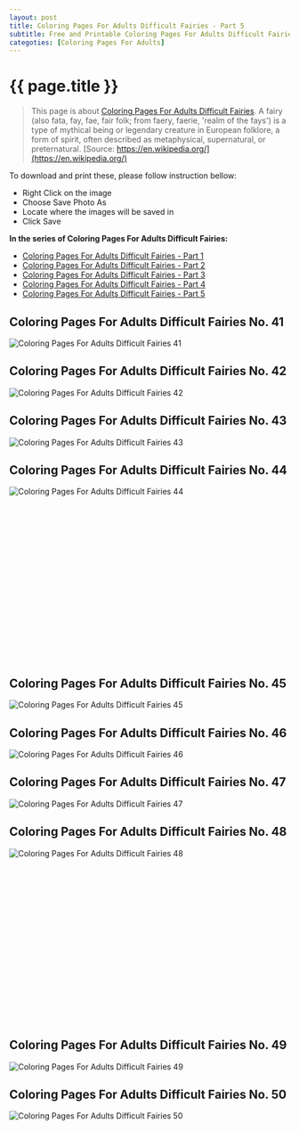 ```yaml
---
layout: post
title: Coloring Pages For Adults Difficult Fairies - Part 5
subtitle: Free and Printable Coloring Pages For Adults Difficult Fairies - Part 5
categoties: [Coloring Pages For Adults]
---
```

{{ page.title }}
================
> This page is about [Coloring Pages For Adults Difficult Fairies](https://freecoloringpages.github.io/). A fairy (also fata, fay, fae, fair folk; from faery, faerie, 'realm of the fays') is a type of mythical being or legendary creature in European folklore, a form of spirit, often described as metaphysical, supernatural, or preternatural. [Source: https://en.wikipedia.org/](https://en.wikipedia.org/)

To download and print these, please follow instruction bellow:
* Right Click on the image 
* Choose Save Photo As 
* Locate where the images will be saved in 
* Click Save

**In the series of Coloring Pages For Adults Difficult Fairies:**

* [Coloring Pages For Adults Difficult Fairies - Part 1](https://freecoloringpages.github.io/2017/11/24/Coloring-Pages-For-Adults-Difficult-Fairies-part-1.html)
* [Coloring Pages For Adults Difficult Fairies - Part 2](https://freecoloringpages.github.io/2017/11/24/Coloring-Pages-For-Adults-Difficult-Fairies-part-2.html)
* [Coloring Pages For Adults Difficult Fairies - Part 3](https://freecoloringpages.github.io/2017/11/24/Coloring-Pages-For-Adults-Difficult-Fairies-part-3.html)
* [Coloring Pages For Adults Difficult Fairies - Part 4](https://freecoloringpages.github.io/2017/11/24/Coloring-Pages-For-Adults-Difficult-Fairies-part-4.html)
* [Coloring Pages For Adults Difficult Fairies - Part 5](https://freecoloringpages.github.io/2017/11/24/Coloring-Pages-For-Adults-Difficult-Fairies-part-5.html)

## Coloring Pages For Adults Difficult Fairies No. 41
![Coloring Pages For Adults Difficult Fairies 41](https://freecoloringpages.github.io/img1/Coloring-Pages-For-Adults-Difficult-Fairies%20(41).jpg "Coloring Pages For Adults Difficult Fairies 41")

## Coloring Pages For Adults Difficult Fairies No. 42
![Coloring Pages For Adults Difficult Fairies 42](https://freecoloringpages.github.io/img1/Coloring-Pages-For-Adults-Difficult-Fairies%20(42).jpg "Coloring Pages For Adults Difficult Fairies 42")

## Coloring Pages For Adults Difficult Fairies No. 43
![Coloring Pages For Adults Difficult Fairies 43](https://freecoloringpages.github.io/img1/Coloring-Pages-For-Adults-Difficult-Fairies%20(43).jpg "Coloring Pages For Adults Difficult Fairies 43")

## Coloring Pages For Adults Difficult Fairies No. 44
![Coloring Pages For Adults Difficult Fairies 44](https://freecoloringpages.github.io/img1/Coloring-Pages-For-Adults-Difficult-Fairies%20(44).jpg "Coloring Pages For Adults Difficult Fairies 44")

<script async src="//pagead2.googlesyndication.com/pagead/js/adsbygoogle.js"></script><!-- Texxtonly --><ins class="adsbygoogle" style="display:inline-block;width:336px;height:280px" data-ad-client="ca-pub-6753140515841889" data-ad-slot="3207852233"></ins><script>(adsbygoogle = window.adsbygoogle || []).push({}); </script>

## Coloring Pages For Adults Difficult Fairies No. 45
![Coloring Pages For Adults Difficult Fairies 45](https://freecoloringpages.github.io/img1/Coloring-Pages-For-Adults-Difficult-Fairies%20(45).jpg "Coloring Pages For Adults Difficult Fairies 45")

## Coloring Pages For Adults Difficult Fairies No. 46
![Coloring Pages For Adults Difficult Fairies 46](https://freecoloringpages.github.io/img1/Coloring-Pages-For-Adults-Difficult-Fairies%20(46).jpg "Coloring Pages For Adults Difficult Fairies 46")

## Coloring Pages For Adults Difficult Fairies No. 47
![Coloring Pages For Adults Difficult Fairies 47](https://freecoloringpages.github.io/img1/Coloring-Pages-For-Adults-Difficult-Fairies%20(47).jpg "Coloring Pages For Adults Difficult Fairies 47")

## Coloring Pages For Adults Difficult Fairies No. 48
![Coloring Pages For Adults Difficult Fairies 48](https://freecoloringpages.github.io/img1/Coloring-Pages-For-Adults-Difficult-Fairies%20(48).jpg "Coloring Pages For Adults Difficult Fairies 48")

<script async src="//pagead2.googlesyndication.com/pagead/js/adsbygoogle.js"></script><!-- Texxtonly --><ins class="adsbygoogle" style="display:inline-block;width:336px;height:280px" data-ad-client="ca-pub-6753140515841889" data-ad-slot="3207852233"></ins><script>(adsbygoogle = window.adsbygoogle || []).push({}); </script>

## Coloring Pages For Adults Difficult Fairies No. 49
![Coloring Pages For Adults Difficult Fairies 49](https://freecoloringpages.github.io/img1/Coloring-Pages-For-Adults-Difficult-Fairies%20(49).jpg "Coloring Pages For Adults Difficult Fairies 49")

## Coloring Pages For Adults Difficult Fairies No. 50
![Coloring Pages For Adults Difficult Fairies 50](https://freecoloringpages.github.io/img1/Coloring-Pages-For-Adults-Difficult-Fairies%20(50).jpg "Coloring Pages For Adults Difficult Fairies 50")

